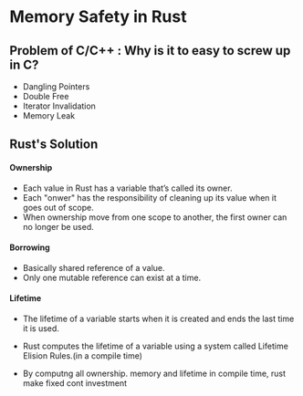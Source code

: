# Memory Safety in Rust

## Problem of C/C++ : Why is it to easy to screw up in C?
- Dangling Pointers
- Double Free
- Iterator Invalidation
- Memory Leak

## Rust's Solution

#### Ownership
- Each value in Rust has a variable that’s called its owner.
- Each "onwer" has the responsibility of cleaning up its value when it goes out of scope.
- When ownership move from one scope to another, the first owner can no longer be used.

#### Borrowing
- Basically shared reference of a value.
- Only one mutable reference can exist at a time.

#### Lifetime
- The lifetime of a variable starts when it is created and ends the last time it is used.
- Rust computes the lifetime of a variable using a system called Lifetime Elision Rules.(in a compile time)

- By computng all ownership. memory and lifetime in compile time, rust make fixed cont investment